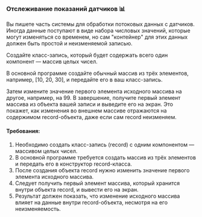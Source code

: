 
### Отслеживание показаний датчиков 📊

Вы пишете часть системы для обработки потоковых данных с датчиков. Иногда данные поступают в виде набора числовых значений, которые могут изменяться со временем, но сам "контейнер" для этих данных должен быть простой и неизменяемой записью.

Создайте класс-запись, который будет содержать всего один компонент — массив целых чисел.

В основной программе создайте обычный массив из трёх элементов, например, [10, 20, 30], и передайте его в ваш класс-запись.

Затем измените значение первого элемента исходного массива на другое, например, на 99. В завершение, получите первый элемент массива из объекта вашей записи и выведите его на экран. Это покажет, как изменения во внешнем массиве отражаются на содержимом record-объекта, даже если сам record неизменяем.

#### Требования:
1. Необходимо создать класс-запись (record) с одним компонентом — массивом целых чисел.
2. В основной программе требуется создать массив из трёх элементов и передать его в конструктор record-класса.
3. После создания объекта record нужно изменить значение первого элемента исходного массива.
4. Следует получить первый элемент массива, который хранится внутри объекта record, и вывести его на экран.
5. Результат должен показать, что изменение исходного массива влияет на данные внутри record-объекта, несмотря на его неизменяемость.